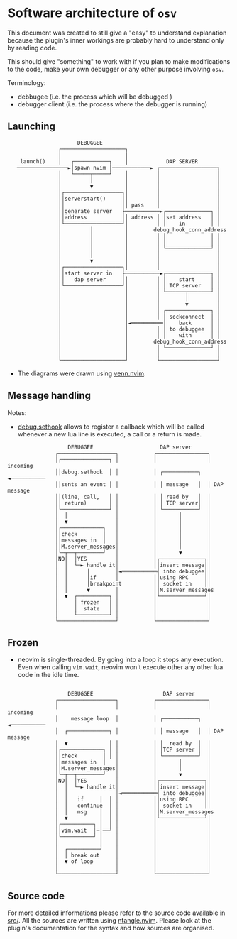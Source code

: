 Software architecture of `osv`
==============================

This document was created to still give a "easy" to
understand explanation because the plugin's inner workings
are probably hard to understand only by reading code.

This should give "something" to work with if you plan to
make modifications to the code, make your own debugger or
 any other purpose involving `osv`.

Terminology:

  *  debbugee (i.e. the process which will be debugged )
  *  debugger client (i.e. the process where the debugger is running)                                   

Launching
---------

```
                      DEBUGGEE              
                ┌────────────────────┐
                │                    │             
    launch()    │   ┌───────────┐    │            DAP SERVER
   ────────────────►│spawn nvim │────────────► ┌──────────────────┐
                │   └─────┬─────┘    │         │                  │
                │         │          │         │                  │
                │         ▼          │         │                  │
                │┌──────────────────┐│         │                  │
                ││serverstart()     ││         │                  │
                ││                  ││ pass    │                  │
                ││generate server   ├───────────►┌──────────────┐ │
                ││address           ││ address │ │set address   │ │
                │└──────────────────┘│         │ │    in        │ │
                │         │          │        debug_hook_conn_address
                │         │          │         │ │              │ │
                │         │          │         │ │              │ │
                │         │          │         │ └──────────────┘ │
                │         │          │         │                  │
                │         ▼          │         │                  │
                │┌──────────────────┐│         │                  │ 
                ││start server in   ├───────────►┌──────────────┐ │
                ││   dap server     ││         │ │    start     │ │
                │└──────────────────┘│         │ │ TCP server   │ │
                │                    │         │ └──────┬───────┘ │
                │                    │         │        │         │
                │                    │         │        ▼         │
                │                    │         │ ┌──────────────┐ │
                │                    │         │ │ sockconnect  │ │
                │                    │◄══════════│    back      │ │
                │                    │         │ │ to debuggee  │ │
                │                    │         │ │    with      │ │
                │                    │        debug_hook_conn_address
                │                    │         │ └──────────────┘ │
                │                    │         │                  │
                └────────────────────┘         └──────────────────┘
```

* The diagrams were drawn using [venn.nvim](https://github.com/jbyuki/venn.nvim).

Message handling
----------------

Notes:

  * [debug.sethook](https://www.lua.org/pil/23.2.html) allows to register a callback which will be called whenever a new lua line is executed, a call or a return is made.

```
                   DEBUGGEE                     DAP server
               ┌──────────────────┐           ┌────────────────┐
               │┌───────────────┐ │           │                │ incoming
               ││debug.sethook  │ │           │ ┌───────────┐ ◄───────────
               ││sents an event │ │           │ │ message   │  │ DAP message
               ││(line, call,   │ │           │ │ read by   │  │
               ││ return)       │ │           │ │ TCP server│  │
               │└───────────────┘ │           │ └───────────┘  │
               │  │               │           │       │        │
               │  ▼               │           │       │        │
               │┌─────────────┐   │           │       │        │
               ││check        │   │           │       │        │
               ││messages in  │   │           │       │        │
               ││M.server_messages│           │       │        │
               │└─┬──┬────────┘   │           │       ▼        │
               │NO│  │YES         │           │┌──────────────┐│
               │  │  └─► handle it│           ││insert message││
               │  │      │        │◄═══════════╡ into debuggee││
               │  │      │if      │           ││using RPC     ││
               │  │      │breakpoint          ││ socket in    ││
               │  │      ▼        │           ││M.server_messages
               │  ▼  ┌──────────┐ │           │└──────────────┘│
               │     │ frozen   │ │           │                │
               │     │  state   │ │           │                │
               │     └──────────┘ │           │                │
               └──────────────────┘           └────────────────┘

```

Frozen
------

* neovim is single-threaded.  By going into a loop
it stops any execution. Even when calling `vim.wait`,
neovim won't execute other any other lua code in the
idle time.

```

                   DEBUGGEE                      DAP server
               ┌──────────────────┐           ┌────────────────┐
               │                  │           │                │ incoming
               │    message loop  │           │ ┌───────────┐ ◄───────────
               │  ┌─────────────┐ │           │ │ message   │  │ DAP message
               │  ▼             │ │           │ │  read by  │  │
               │┌─────────────┐ │ │           │ │TCP server │  │
               ││check        │ │ │           │ └───────────┘  │
               ││messages in  │   │           │       │        │
               ││M.server_messages│           │       │        │
               │└─┬──┬────────┘   │           │       ▼        │
               │NO│  │YES         │           │┌──────────────┐│
               │  │  └─► handle it│           ││insert message││
               │  │               │◄═══════════╡ into debuggee││
               │  │   if     │  │ │           ││using RPC     ││
               │  │   continue  │ │           ││ socket in    ││
               │  │   msg    │  │ │           ││M.server_messages
               │  ▼          │  │ │           │└──────────────┘│
               │┌──────────┐ │  │ │           │                │
               ││vim.wait  │─│──┘ │           │                │
               │└──────────┘ │    │           │                │
               │             │    │           │                │
               │  ┌──────────┘    │           │                │
               │  │ break out     │           │                │
               │  ▼ of loop       │           │                │
               │                  │           │                │
               └──────────────────┘           └────────────────┘
```

Source code
-----------

For more detailed informations please refer to the source
code available in [src/](https://github.com/jbyuki/one-small-step-for-vimkind/tree/main/src). All the sources are written using [ntangle.nvim](https://github.com/jbyuki/ntangle.nvim). Please look at the plugin's documentation for the syntax and how sources are organised.
